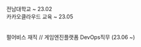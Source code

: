 전남대학교 ~ 23.02
<br/>
카카오클라우드 교육 ~ 23.05
<br/>
<br/>
<br/>
펄어비스 재직  //  게임엔진플랫폼 DevOps직무 (23.06 ~)

<!-- 백준 문제 리스트 -->
<!-- [![Solved.ac Profile](http://mazassumnida.wtf/api/generate_badge?boj=budweiserzero)](https://solved.ac/budweiserzero)<br/> -->
